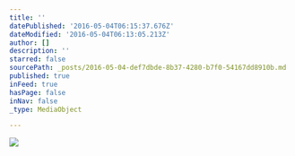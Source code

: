 ```yaml
---
title: ''
datePublished: '2016-05-04T06:15:37.676Z'
dateModified: '2016-05-04T06:13:05.213Z'
author: []
description: ''
starred: false
sourcePath: _posts/2016-05-04-def7dbde-8b37-4280-b7f0-54167dd8910b.md
published: true
inFeed: true
hasPage: false
inNav: false
_type: MediaObject

---
```

![](https://the-grid-user-content.s3-us-west-2.amazonaws.com/eb458a98-948a-47da-98f3-e670ac148c36.jpg)